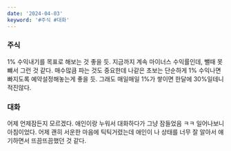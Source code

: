 ```yaml
---
date: '2024-04-03'
keyword: '#주식 #대화'
---
```


### 주식
1% 수익내기를 목표로 해보는 것 좋을 듯. 지금까지 계속 마이너스 수익률인데, 뺄때 못뺴서 그런 것 같다. 매수많큼 파는 것도 중요한데 나같은 초보는 단순하게 1% 수익나면 빠지도록 예약설정해놓는게 좋을 듯. 그래도 매일매일 1%가 쌓이면 한달에 30%일테니 적진않다. 


### 대화
어제 언제잠든지 모르겠다. 애인이랑 누워서 대화하다가 그냥 잠들었음 ㅋㅋ 일어나보니 아침이었다. 어제 괜히 서운한 마음에 틱틱거렸는데 애인이 나 상태를 너무 잘 알아서 얘기하면서 뜨끔뜨끔했던 것 같다. 